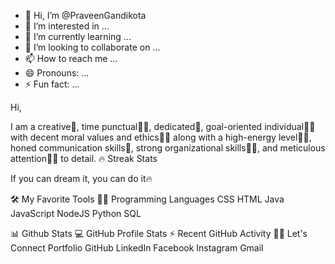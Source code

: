 - 👋 Hi, I’m @PraveenGandikota
- 👀 I’m interested in ...
- 🌱 I’m currently learning ...
- 💞️ I’m looking to collaborate on ...
- 📫 How to reach me ...
- 😄 Pronouns: ...
- ⚡ Fun fact: ...

<!---
PraveenGandikota/PraveenGandikota is a ✨ special ✨ repository because its `README.md` (this file) appears on your GitHub profile.
You can click the Preview link to take a look at your changes.
--->
Hi, 




I am a creative🎡, time punctual👩‍🎓, dedicated🎯, goal-oriented individual👩‍💻 with decent moral values and ethics🙇‍♀️ along with a high-energy level🤹‍♀️, honed communication skills👐, strong organizational skills👮‍♀️, and meticulous attention🕵️‍♀️ to detail.
🔥 Streak Stats

If you can dream it, you can do it🔥

🛠️ My Favorite Tools
👨‍💻 Programming Languages
 CSS HTML Java JavaScript NodeJS  Python SQL 

📊 Github Stats
💻 GitHub Profile Stats
⚡ Recent GitHub Activity
🙋‍♀️ Let's Connect
Portfolio GitHub LinkedIn Facebook Instagram Gmail

